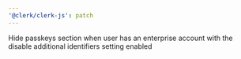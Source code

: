 ```yaml
---
'@clerk/clerk-js': patch
---
```


Hide passkeys section when user has an enterprise account with the disable additional identifiers setting enabled
